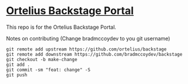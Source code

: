# [Ortelius Backstage Portal](https://backstage.ortelius.io)

This repo is for the Ortelius Backstage Portal.

Notes on contributing
(Change bradmccoydev to you git username)
```
git remote add upstream https://github.com/ortelius/backstage
git remote add downstream https://github.com/bradmccoydev/backstage
git checkout -b make-change
git add .
git commit -sm "feat: change" -S
git push
```
